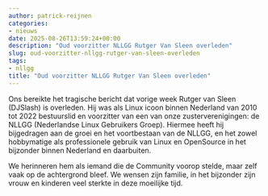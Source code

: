 ```yaml
---
author: patrick-reijnen
categories:
- nieuws
date: 2025-08-26T13:59:24+00:00
description: "Oud voorzitter NLLGG Rutger Van Sleen overleden"
slug: oud-voorzitter-nllgg-rutger-van-sleen-overleden
tags:
- nllgg
title: "Oud voorzitter NLLGG Rutger Van Sleen overleden"
---
```


Ons bereikte het tragische bericht dat vorige week Rutger van Sleen (DJSlash) is overleden. Hij was als Linux icoon binnen Nederland van 2010 tot 2022 bestuurslid en voorzitter van een van onze zusterverenigingen: de NLLGG (Nederlandse Linux Gebruikers Groep). Hiermee heeft hij bijgedragen aan de groei en het voortbestaan van de NLLGG, en het zowel hobbymatige als professionele gebruik van Linux en OpenSource in het bijzonder binnen Nederland en daarbuiten. 

We herinneren hem als iemand die de Community voorop stelde, maar zelf vaak op de achtergrond bleef. We wensen zijn familie, in het bijzonder zijn vrouw en kinderen veel sterkte in deze moeilijke tijd.
